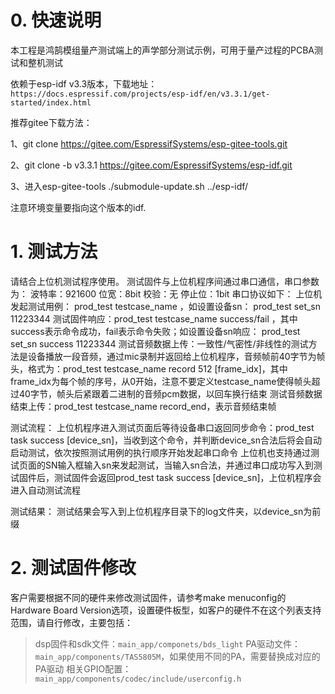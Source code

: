 # 0. 快速说明
本工程是鸿鹄模组量产测试端上的声学部分测试示例，可用于量产过程的PCBA测试和整机测试

依赖于esp-idf v3.3版本，下载地址：
`https://docs.espressif.com/projects/esp-idf/en/v3.3.1/get-started/index.html`

推荐gitee下载方法：

1、git clone https://gitee.com/EspressifSystems/esp-gitee-tools.git 

2、git clone -b v3.3.1 https://gitee.com/EspressifSystems/esp-idf.git 

3、进入esp-gitee-tools ./submodule-update.sh ../esp-idf/

注意环境变量要指向这个版本的idf.

# 1. 测试方法
请结合上位机测试程序使用。
测试固件与上位机程序间通过串口通信，串口参数为：
  波特率：921600
  位宽：8bit
  校验：无
  停止位：1bit
串口协议如下：
上位机发起测试用例： prod_test testcase_name <params>，如设置设备sn： prod_test set_sn 11223344
测试固件响应：prod_test testcase_name success/fail <params>，其中success表示命令成功，fail表示命令失败；如设置设备sn响应： prod_test set_sn success 11223344
测试音频数据上传：一致性/气密性/非线性的测试方法是设备播放一段音频，通过mic录制并返回给上位机程序，音频帧前40字节为帧头，格式为：prod_test testcase_name record 512 [frame_idx]，其中frame_idx为每个帧的序号，从0开始，注意不要定义testcase_name使得帧头超过40字节，帧头后紧跟着二进制的音频pcm数据，以回车换行结束
测试音频数据结束上传：prod_test testcase_name record_end，表示音频结束帧

测试流程：
上位机程序进入测试页面后等待设备串口返回同步命令：prod_test task success [device_sn]，当收到这个命令，并判断device_sn合法后将会自动启动测试，依次按照测试用例的执行顺序开始发起串口命令
上位机也支持通过测试页面的SN输入框输入sn来发起测试，当输入sn合法，并通过串口成功写入到测试固件后，测试固件会返回prod_test task success [device_sn]，上位机程序会进入自动测试流程

测试结果：
测试结果会写入到上位机程序目录下的log文件夹，以device_sn为前缀

# 2. 测试固件修改
客户需要根据不同的硬件来修改测试固件，请参考make menuconfig的Hardware Board Version选项，设置硬件板型，如客户的硬件不在这个列表支持范围，请自行修改，主要包括：
> dsp固件和sdk文件：`main_app/componets/bds_light`
> PA驱动文件：`main_app/components/TAS5805M`，如果使用不同的PA，需要替换成对应的PA驱动
> 相关GPIO配置：`main_app/components/codec/include/userconfig.h`
